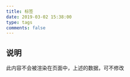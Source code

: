 ```yaml
---
title: 标签
date: 2019-03-02 15:38:00
type: tags
comments: false
---
```


## 说明
此内容不会被渲染在页面中，上述的数据，可不修改